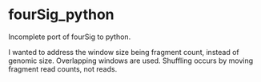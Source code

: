# fourSig_python
Incomplete port of fourSig to python.

I wanted to address the window size being fragment count, instead of
genomic size. Overlapping windows are used. Shuffling occurs by moving
fragment read counts, not reads.
